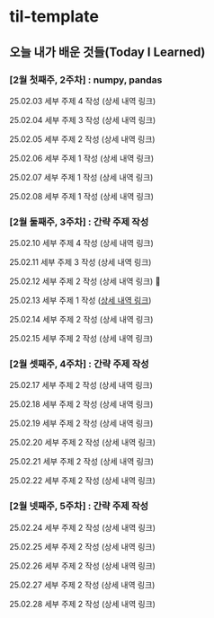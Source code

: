 # til-template

## 오늘 내가 배운 것들(Today I Learned)

### [2월 첫째주, 2주차] : numpy, pandas

25.02.03 세부 주제 4 작성 (상세 내역 링크)

25.02.04 세부 주제 3 작성 (상세 내역 링크)

25.02.05 세부 주제 2 작성 (상세 내역 링크)

25.02.06 세부 주제 1 작성 (상세 내역 링크)

25.02.07 세부 주제 1 작성 (상세 내역 링크)

25.02.08 세부 주제 1 작성 (상세 내역 링크)

### [2월 둘째주, 3주차] : 간략 주제 작성 

25.02.10 세부 주제 4 작성 (상세 내역 링크)

25.02.11 세부 주제 3 작성 (상세 내역 링크)

25.02.12 세부 주제 2 작성 (상세 내역 링크) 📌

25.02.13 세부 주제 1 작성 ([상세 내역 링크](https://github.com/kakao-cloud-edu-5/til-template/blob/main/Jan/yyyy-mm-dd))

25.02.14 세부 주제 2 작성 (상세 내역 링크)

25.02.15 세부 주제 2 작성 (상세 내역 링크)

### [2월 셋째주, 4주차] : 간략 주제 작성 

25.02.17 세부 주제 2 작성 (상세 내역 링크)

25.02.18 세부 주제 2 작성 (상세 내역 링크)

25.02.19 세부 주제 2 작성 (상세 내역 링크)

25.02.20 세부 주제 2 작성 (상세 내역 링크)

25.02.21 세부 주제 2 작성 (상세 내역 링크)

25.02.22 세부 주제 2 작성 (상세 내역 링크)

### [2월 넷째주, 5주차] : 간략 주제 작성 

25.02.24 세부 주제 2 작성 (상세 내역 링크)

25.02.25 세부 주제 2 작성 (상세 내역 링크)

25.02.26 세부 주제 2 작성 (상세 내역 링크)

25.02.27 세부 주제 2 작성 (상세 내역 링크)

25.02.28 세부 주제 2 작성 (상세 내역 링크)
